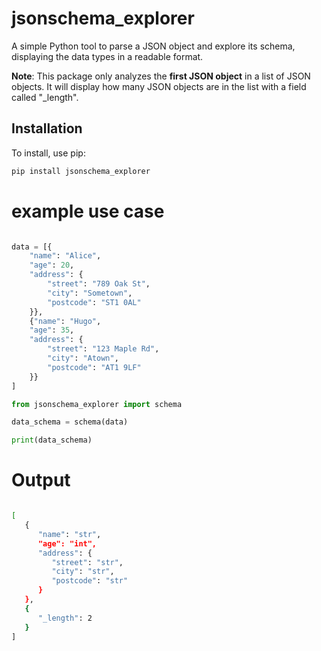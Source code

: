 # jsonschema_explorer

A simple Python tool to parse a JSON object and explore its schema, displaying the data types in a readable format.

**Note**: This package only analyzes the **first JSON object** in a list of JSON objects. It will display how many JSON objects are in the list with a field called "_length".

## Installation

To install, use pip:

```bash
pip install jsonschema_explorer


```

# example use case 

```python

data = [{
    "name": "Alice",
    "age": 20,
    "address": {
        "street": "789 Oak St",
        "city": "Sometown",
        "postcode": "ST1 0AL"
    }},
    {"name": "Hugo",
    "age": 35,
    "address": {
        "street": "123 Maple Rd",
        "city": "Atown",
        "postcode": "AT1 9LF"
    }}
]

from jsonschema_explorer import schema

data_schema = schema(data)

print(data_schema)
```

# Output
```bash

[
   {
      "name": "str",
      "age": "int",
      "address": {
         "street": "str",
         "city": "str",
         "postcode": "str"
      }
   },
   {
      "_length": 2
   }
]

```